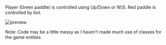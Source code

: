 Player (Green paddle) is controlled using Up/Down or W/S. Red paddle is controlled by bot.

![preview](https://i.imgur.com/B3N0EHy.gif)

Note: Code may be a little messy as I haven't made much use of classes for the game entities
